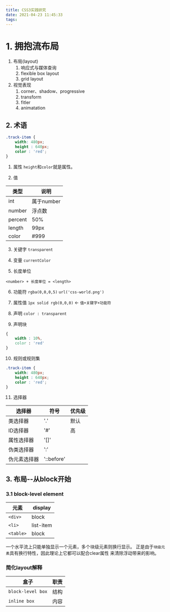 ```yaml
---
title: CSS3实践研究
date: 2021-04-23 11:45:33
tags:
---
```

# 1. 拥抱流布局

1. 布局(layout)
    1. 响应式与媒体查询
    2. flexible box layout
    3. grid layout
2. 视觉表现
    1. corner、shadow、progressive
    2. transform
    3. fitler
    4. animatation

## 2. 术语
``` CSS
.track-item {
    width: 480px;
    height : 640px;
    color : 'red';
}
```

1. 属性
`height`和`color`就是属性。


2. 值

| 类型 | 说明|
| -   |   - |
| int | 属于number|
| number | 浮点数 |
| percent | 50% |
| length | 99px |
| color  | #999 |

3. 关键字
`transparent`

4. 变量
`currentColor`

5. 长度单位

`<number> + 长度单位 = <length>`

6. 功能符
`rgba(0,0,0,5)`
`url('css-world.png')`

7. 属性值
`1px solid rgb(0,0,0)` <- `值+关键字+功能符`

8. 声明
`color : transparent`

9. 声明块
```CSS
{
    width : 10%,
    color : 'red'
}
```

10. 规则或规则集
```CSS
.track-item {
    width: 480px;
    height : 640px;
    color : 'red';
}
```

11. 选择器

| 选择器 | 符号 | 优先级 |
| - | - | - |
| 类选择器 | '.' | 默认 |
| ID选择器 | '#' | 高  |
| 属性选择器 | '[]' |  |
| 伪类选择器 | ':' |  |
| 伪元素选择器 | '::before' | |

## 3. 布局--从block开始

### 3.1 block-level element

| 元素 | display |
| - | - |
| `<div>` | block |
| `<li>` | list-item |
| `<table>` | block |

一个水平流上只能单独显示一个元素，多个块级元素则换行显示。
正是由于`块级元素`具有换行特性，因此理论上它都可以配合clear属性
来清除浮动带来的影响。

### 简化layout解释
| 盒子 | 职责 |
| - | - |
| `block-level box` | 结构 |
| `inline box` | 内容 |
